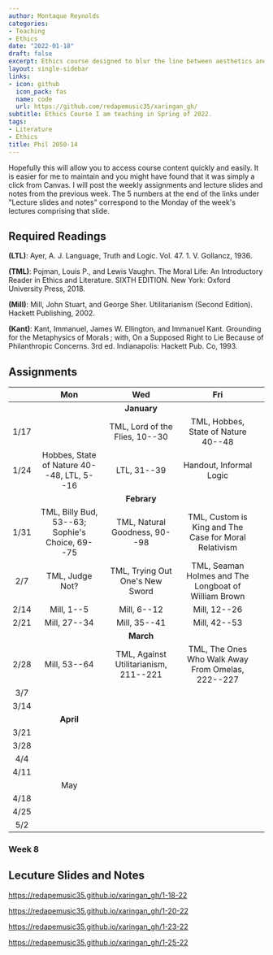 ```yaml
---
author: Montaque Reynolds 
categories:
- Teaching
- Ethics
date: "2022-01-18"
draft: false
excerpt: Ethics course designed to blur the line between aesthetics and ethics.
layout: single-sidebar
links:
- icon: github 
  icon_pack: fas
  name: code 
  url: https://github.com/redapemusic35/xaringan_gh/
subtitle: Ethics Course I am teaching in Spring of 2022.
tags:
- Literature
- Ethics
title: Phil 2050-14
---
```


Hopefully this will allow you to access course content quickly and easily. It is easier for me to maintain and you might have found that it was simply a click from Canvas. I will post the weekly assignments and lecture slides and notes from the previous week. The 5 numbers at the end of the links under "Lecture slides and notes" correspond to the Monday of the week's lectures comprising that slide.

## Required Readings

**(LTL)**: Ayer, A. J. Language, Truth and Logic. Vol. 47. 1. V. Gollancz, 1936.

**(TML)**: Pojman, Louis P., and Lewis Vaughn. The Moral Life: An Introductory Reader in Ethics and Literature. SIXTH EDITION. New York: Oxford University Press, 2018.

**(Mill)**: Mill, John Stuart, and George Sher. Utilitarianism (Second Edition). Hackett Publishing, 2002.

**(Kant)**: Kant, Immanuel, James W. Ellington, and Immanuel Kant. Grounding for the Metaphysics of Morals ; with, On a Supposed Right to Lie Because of Philanthropic Concerns. 3rd ed. Indianapolis: Hackett Pub. Co, 1993.

## Assignments

||Mon|Wed|Fri||
|:---:|:---:|:---:|:---:|:---:|
|||**January**|||
|1/17||TML, Lord of the Flies, 10--30| TML, Hobbes, State of Nature 40--48||
|1/24|Hobbes, State of Nature 40--48, LTL, 5--16|LTL, 31--39|Handout, Informal Logic||
|||**Febrary**|||
|1/31|TML, Billy Bud, 53--63; Sophie's Choice, 69--75|TML, Natural Goodness, 90--98|TML, Custom is King and The Case for Moral Relativism||
|2/7|TML, Judge Not?|TML, Trying Out One's New Sword |TML, Seaman Holmes and The Longboat of William Brown||
|2/14|Mill, 1--5|Mill, 6--12|Mill, 12--26||
|2/21|Mill, 27--34|Mill, 35--41|Mill, 42--53||
|||**March**|||
|2/28|Mill, 53--64|TML, Against Utilitarianism, 211--221|TML, The Ones Who Walk Away From Omelas, 222--227||
|3/7||||
|3/14||||
||**April**||||
|3/21||||
|3/28|||
|4/4|||
|4/11|||
||May|||
|4/18||||
|4/25||||
|5/2|||

### Week 8


## Lecuture Slides and Notes

https://redapemusic35.github.io/xaringan_gh/1-18-22

https://redapemusic35.github.io/xaringan_gh/1-20-22

https://redapemusic35.github.io/xaringan_gh/1-23-22

https://redapemusic35.github.io/xaringan_gh/1-25-22


